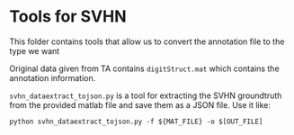 # Tools for SVHN

This folder contains tools that allow us to convert the annotation file to the type we want

Original data given from TA contains `digitStruct.mat` which contains the annotation information.

`svhn_dataextract_tojson.py` is a tool for extracting the SVHN groundtruth from the provided matlab file and save them as a JSON file. Use it like:

```
python svhn_dataextract_tojson.py -f ${MAT_FILE} -o $[OUT_FILE]
```
